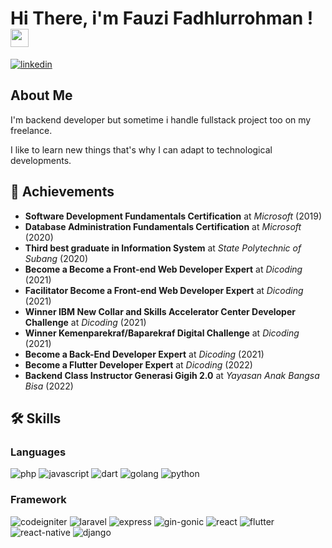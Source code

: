 # Hi There, i'm Fauzi Fadhlurrohman ! <img src="https://media.giphy.com/media/hvRJCLFzcasrR4ia7z/giphy.gif" width="29px">

[![linkedin](https://img.shields.io/badge/Linkedin-0e76a8?style=for-the-badge&logo=Linkedin&logoColor=white)](https://www.linkedin.com/in/fauzi-fadhlurrohman/)

## About Me
I'm backend developer but sometime i handle fullstack project too on my freelance.

I like to learn new things that's why I can adapt to technological developments.

## 🏅 Achievements

-   **Software Development Fundamentals Certification** at _Microsoft_ (2019)
-   **Database Administration Fundamentals Certification** at _Microsoft_ (2020)
-   **Third best graduate in Information System** at _State Polytechnic of Subang_ (2020)
-   **Become a Become a Front-end Web Developer Expert** at _Dicoding_ (2021)
-   **Facilitator Become a Front-end Web Developer Expert** at _Dicoding_ (2021)
-   **Winner IBM New Collar and Skills Accelerator Center Developer Challenge** at _Dicoding_ (2021)
-   **Winner Kemenparekraf/Baparekraf Digital Challenge** at _Dicoding_ (2021)
-   **Become a Back-End Developer Expert** at _Dicoding_ (2021)
-   **Become a Flutter Developer Expert** at _Dicoding_ (2022)
-   **Backend Class Instructor Generasi Gigih 2.0** at _Yayasan Anak Bangsa Bisa_ (2022)

## 🛠️ Skills

### Languages

![php](https://img.shields.io/badge/PHP-7377AD?style=for-the-badge&logo=php&logoColor=F7DF1E)
![javascript](https://img.shields.io/badge/JavaScript-323330?style=for-the-badge&logo=javascript&logoColor=F7DF1E)
![dart](https://img.shields.io/badge/Dart-28B6F6?style=for-the-badge&logo=dart&logoColor=white)
![golang](https://img.shields.io/badge/Golang-00A7D0?style=for-the-badge&logo=golang&logoColor=white)
![python](https://img.shields.io/badge/Python-3776AB?style=for-the-badge&logo=python&logoColor=white)

### Framework

![codeigniter](https://img.shields.io/badge/Codeigniter-E74122?style=for-the-badge&logo=codeigniter&logoColor=FFFFFF)
![laravel](https://img.shields.io/badge/Laravel-E8392C?style=for-the-badge&logo=laravel&logoColor=FFFFFF)
![express](https://img.shields.io/badge/Express.js-84BA41?style=for-the-badge&logo=express&logoColor=FFFFFF)
![gin-gonic](https://img.shields.io/badge/Gin%20Gonic-20232A?style=for-the-badge&logo=gin%20gonic&logoColor=FFFFFF)
![react](https://img.shields.io/badge/React-20232A?style=for-the-badge&logo=react&logoColor=61DAFB)
![flutter](https://img.shields.io/badge/flutter-66B1F1?style=for-the-badge&logo=flutter&logoColor=61DAFB)
![react-native](https://img.shields.io/badge/React-20232A?style=for-the-badge&logo=react%20native&logoColor=61DAFB)
![django](https://img.shields.io/badge/Django-0A2E1F?style=for-the-badge&logo=django&logoColor=FFFFFF)